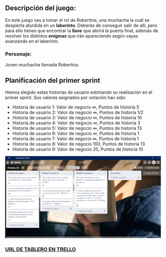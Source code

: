 ## Descripción del juego:


En este juego vas a tomar el rol de *Robertina*, una muchacha la cuál se despierta aturdida en un **laberinto**. Deberás de conseguir salir de allí, pero para ello tienes que encontrar la **llave** que abrirá la puerta final, además de resolver los distintos **enigmas** que irán apareciendo según vayas avanzando en el laberinto.


### Personaje:

Joven muchacha llamada Robertina.

## Planificación del primer sprint 

Hemos elegido estas historias de usuario estimando su realización en el primer sprint. Sus valores asignados por votación han sido:

* Historia de usuario 1: Valor de negocio ∞, Puntos de historia 5
* Historia de usuario 2: Valor de negocio ∞, Puntos de historia 1/2
* Historia de usuario 3: Valor de negocio ∞, Puntos de historia 10
* Historia de usuario 4: Valor de negocio ∞, Puntos de historia 3
* Historia de usuario 5: Valor de negocio ∞, Puntos de historia 13
* Historia de usuario 6: Valor de negocio ∞, Puntos de historia 1
* Historia de usuario 7: Valor de negocio ∞, Puntos de historia 1
* Historia de usuario 8: Valor de negocio 100, Puntos de historia 13
* Historia de usuario 9: Valor de negocio 20, Puntos de historia 10


<img src="Captura de pantalla (99).png">


### [URL DE TABLERO EN TRELLO](https://trello.com/b/9Db6VUtc)
